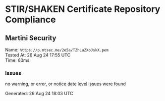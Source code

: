 # STIR/SHAKEN Certificate Repository Compliance

## Martini Security

Name: `https://p.mtsec.me/2e5a/TZhLuZXoJskX.pem`\
Tested At: 26 Aug 24 17:55 UTC\
Time: 60ms

### Issues

no warning, or error, or notice date level issues were found

Generated: 26 Aug 24 18:03 UTC
